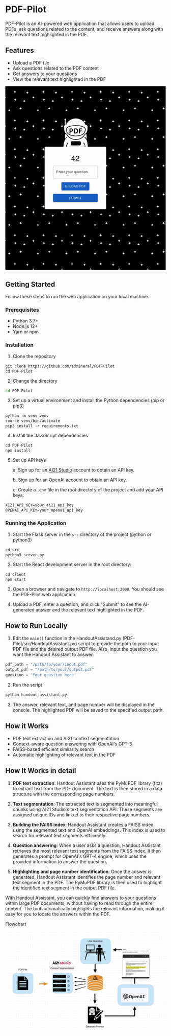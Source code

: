 # PDF-Pilot


PDF-Pilot is an AI-powered web application that allows users to upload PDFs, ask questions related to the content, and receive answers along with the relevant text highlighted in the PDF. 


## Features

- Upload a PDF file
- Ask questions related to the PDF content
- Get answers to your questions
- View the relevant text highlighted in the PDF


<img src="images/Pilot.gif" alt="PDF-Pilot-GIF" width="600px">


## Getting Started

Follow these steps to run the web application on your local machine.

### Prerequisites

- Python 3.7+
- Node.js 12+
- Yarn or npm

### Installation

1. Clone the repository
```
git clone https://github.com/admineral/PDF-Pilot
cd PDF-Pilot
```

2. Change the directory
```bash
cd PDF-Pilot
```

3. Set up a virtual environment and install the Python dependencies (pip or pip3)
```
python -m venv venv
source venv/bin/activate
pip3 install -r requirements.txt
```

4. Install the JavaScript dependencies
```
cd PDF-Pilot
npm install
```

5. Set up API keys

   a. Sign up for an [AI21 Studio](https://ai21.com/studio) account to obtain an API key.

   b. Sign up for an [OpenAI](https://beta.openai.com/signup/) account to obtain an API key.

   c. Create a `.env` file in the root directory of the project and add your API keys:

```
AI21_API_KEY=your_ai21_api_key
OPENAI_API_KEY=your_openai_api_key
```



### Running the Application

1. Start the Flask server in the `src` directory of the project (python or python3)

```
cd src
python3 server.py
```

2. Start the React development server in the root directory:

```
cd client
npm start
```

3. Open a browser and navigate to `http://localhost:3000`. You should see the PDF-Pilot web application.


4. Upload a PDF, enter a question, and click "Submit" to see the AI-generated answer and the relevant text highlighted in the PDF.




## How to Run Locally

1. Edit the `main()` function in the HandoutAssistand.py (PDF-Pilot/src/HandoutAssistant.py) script to provide the path to your input PDF file and the desired output PDF file. Also, input the question you want the Handout Assistant to answer.

```python
pdf_path = "/path/to/your/input.pdf"
output_pdf = "/path/to/your/output.pdf"
question = "Your question here"
```

2. Run the script
```bash
python handout_assistant.py
```

3. The answer, relevant text, and page number will be displayed in the console. The highlighted PDF will be saved to the specified output path.




## How it Works

- PDF text extraction and AI21 context segmentation
- Context-aware question answering with OpenAI's GPT-3
- FAISS-based efficient similarity search
- Automatic highlighting of relevant text in the PDF


## How It Works in detail

1. **PDF text extraction**: Handout Assistant uses the PyMuPDF library (fitz) to extract text from the PDF document. The text is then stored in a data structure with the corresponding page numbers.

2. **Text segmentation**: The extracted text is segmented into meaningful chunks using AI21 Studio's text segmentation API. These segments are assigned unique IDs and linked to their respective page numbers.

3. **Building the FAISS index**: Handout Assistant creates a FAISS index using the segmented text and OpenAI embeddings. This index is used to search for relevant text segments efficiently.

4. **Question answering**: When a user asks a question, Handout Assistant retrieves the most relevant text segments from the FAISS index. It then generates a prompt for OpenAI's GPT-4 engine, which uses the provided information to answer the question.

5. **Highlighting and page number identification**: Once the answer is generated, Handout Assistant identifies the page number and relevant text segment in the PDF. The PyMuPDF library is then used to highlight the identified text segment in the output PDF file.

With Handout Assistant, you can quickly find answers to your questions within large PDF documents, without having to read through the entire content. The tool automatically highlights the relevant information, making it easy for you to locate the answers within the PDF.






Flowchart






<img src="images/Flowchart.png" alt="Flowchart" width="600px">


                                                            
